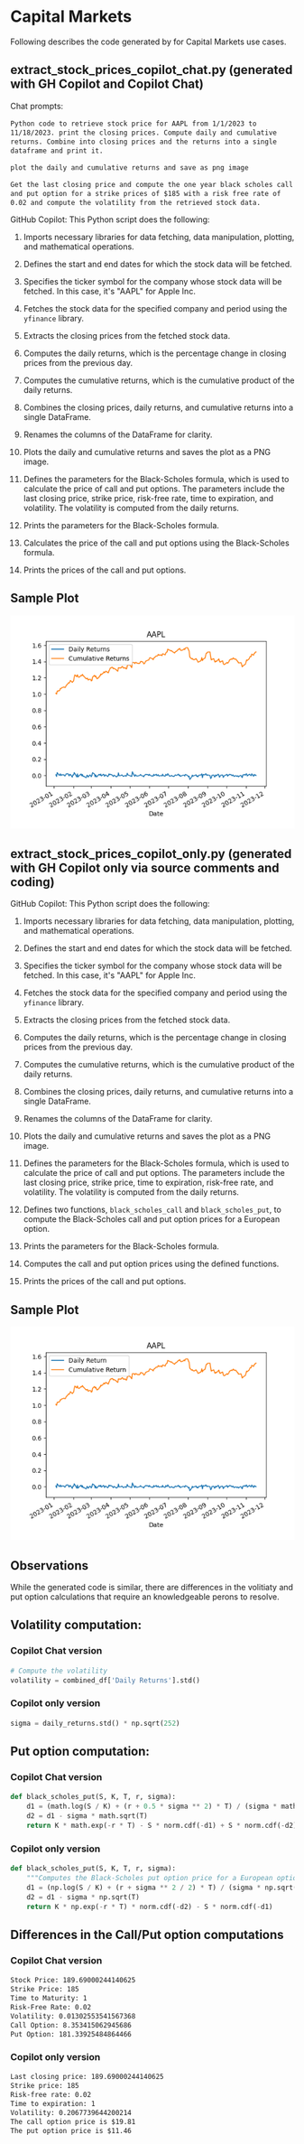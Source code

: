 # Capital Markets

Following describes the code generated by for Capital Markets use cases.

## extract_stock_prices_copilot_chat.py (generated with GH Copilot and Copilot Chat)

Chat prompts:
``` 
Python code to retrieve stock price for AAPL from 1/1/2023 to 11/18/2023. print the closing prices. Compute daily and cumulative returns. Combine into closing prices and the returns into a single dataframe and print it.
```

``` 
plot the daily and cumulative returns and save as png image
```


``` 
Get the last closing price and compute the one year black scholes call and put option for a strike prices of $185 with a risk free rate of 0.02 and compute the volatility from the retrieved stock data.
```

GitHub Copilot: This Python script does the following:

1. Imports necessary libraries for data fetching, data manipulation, plotting, and mathematical operations.

2. Defines the start and end dates for which the stock data will be fetched.

3. Specifies the ticker symbol for the company whose stock data will be fetched. In this case, it's "AAPL" for Apple Inc.

4. Fetches the stock data for the specified company and period using the `yfinance` library.

5. Extracts the closing prices from the fetched stock data.

6. Computes the daily returns, which is the percentage change in closing prices from the previous day.

7. Computes the cumulative returns, which is the cumulative product of the daily returns.

8. Combines the closing prices, daily returns, and cumulative returns into a single DataFrame.

9. Renames the columns of the DataFrame for clarity.

10. Plots the daily and cumulative returns and saves the plot as a PNG image.

11. Defines the parameters for the Black-Scholes formula, which is used to calculate the price of call and put options. The parameters include the last closing price, strike price, risk-free rate, time to expiration, and volatility. The volatility is computed from the daily returns.

12. Prints the parameters for the Black-Scholes formula.

13. Calculates the price of the call and put options using the Black-Scholes formula.

14. Prints the prices of the call and put options.


## Sample Plot
![Sample Plot](./images/stock_returns.png)

## extract_stock_prices_copilot_only.py (generated with GH Copilot only via source comments and coding)
GitHub Copilot: This Python script does the following:

1. Imports necessary libraries for data fetching, data manipulation, plotting, and mathematical operations.

2. Defines the start and end dates for which the stock data will be fetched.

3. Specifies the ticker symbol for the company whose stock data will be fetched. In this case, it's "AAPL" for Apple Inc.

4. Fetches the stock data for the specified company and period using the `yfinance` library.

5. Extracts the closing prices from the fetched stock data.

6. Computes the daily returns, which is the percentage change in closing prices from the previous day.

7. Computes the cumulative returns, which is the cumulative product of the daily returns.

8. Combines the closing prices, daily returns, and cumulative returns into a single DataFrame.

9. Renames the columns of the DataFrame for clarity.

10. Plots the daily and cumulative returns and saves the plot as a PNG image.

11. Defines the parameters for the Black-Scholes formula, which is used to calculate the price of call and put options. The parameters include the last closing price, strike price, time to expiration, risk-free rate, and volatility. The volatility is computed from the daily returns.

12. Defines two functions, `black_scholes_call` and `black_scholes_put`, to compute the Black-Scholes call and put option prices for a European option.

13. Prints the parameters for the Black-Scholes formula.

14. Computes the call and put option prices using the defined functions.

15. Prints the prices of the call and put options.

## Sample Plot
![Sample Plot](./images/stock_returns2.png)

## Observations
While the generated code is similar, there are differences in the volitiaty and put option calculations that require an knowledgeable perons to resolve.

## Volatility computation:
### Copilot Chat version
```python
# Compute the volatility
volatility = combined_df['Daily Returns'].std()
```

### Copilot only version
```python
sigma = daily_returns.std() * np.sqrt(252)
```

## Put option computation:
### Copilot Chat version
```python
def black_scholes_put(S, K, T, r, sigma):
    d1 = (math.log(S / K) + (r + 0.5 * sigma ** 2) * T) / (sigma * math.sqrt(T))
    d2 = d1 - sigma * math.sqrt(T)
    return K * math.exp(-r * T) - S * norm.cdf(-d1) + S * norm.cdf(-d2)
```

### Copilot only version
```python
def black_scholes_put(S, K, T, r, sigma):
    """Computes the Black-Scholes put option price for a European option."""
    d1 = (np.log(S / K) + (r + sigma ** 2 / 2) * T) / (sigma * np.sqrt(T))
    d2 = d1 - sigma * np.sqrt(T)
    return K * np.exp(-r * T) * norm.cdf(-d2) - S * norm.cdf(-d1)
```

## Differences in the Call/Put option computations
### Copilot Chat version
```
Stock Price: 189.69000244140625
Strike Price: 185
Time to Maturity: 1
Risk-Free Rate: 0.02
Volatility: 0.01302553541567368
Call Option: 8.353415062945686
Put Option: 181.33925484864466
```

### Copilot only version
```
Last closing price: 189.69000244140625
Strike price: 185
Risk-free rate: 0.02
Time to expiration: 1
Volatility: 0.2067739644200214
The call option price is $19.81
The put option price is $11.46
```



